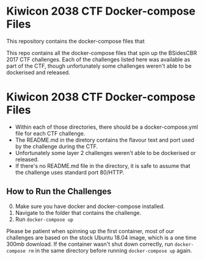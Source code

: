 # Kiwicon 2038 CTF Docker-compose Files

This repository contains the docker-compose files that 

This repo contains all the docker-compose files that spin up the BSidesCBR 2017 CTF challenges. Each of the challenges listed here was available as part of the CTF, though unfortunately some challenges weren't able to be dockerised and released.



# Kiwicon 2038 CTF Docker-compose Files

* Within each of those directories, there should be a docker-compose.yml file for each CTF challenge.
* The README.md in the diretory contains the flavour text and port used by the challenge during the CTF.
* Unfortunately some layer 2 challenges weren't able to be dockerised or released.
* If there's no README.md file in the directory, it is safe to assume that the challenge uses standard port 80/HTTP.


## How to Run the Challenges 

0. Make sure you have docker and docker-compose installed.
1. Navigate to the folder that contains the challenge.
2. Run `docker-compose up`

Please be patient when spinning up the first container, most of our challenges are based on the stock Ubuntu 18.04 image, which is a one time 300mb download. If the container wasn't shut down correctly, run `docker-compose rm` in the same directory before running `docker-compose up` again.